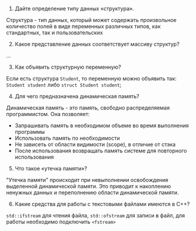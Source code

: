1. Дайте определение типу данных «структура».

Структура - тип данных, который может содержать произвольное количество полей в виде
переменных различных типов, как стандартных, так и пользовательских

2. Какое представление данных соответствует массиву структур?

...

3. Как объявить структурную переменную?

Если есть структура `Student`, то переменную можно объявить так: `Student student` либо `struct Student student`;

4. Для чего предназначена динамическая память?

Динамическая память - это память, свободно распределяемая программистом. Она позволяет:

-   Запрашивать память в необходимом объеме во время выполнения программы
-   Использовать память по необходимости
-   Не зависеть от области видимости (scope), в отличие от стэка
-   После использования возвращать память системе для повторного использования

5. Что такое «утечка памяти»?

"Утечка памяти" происходит при невыполнении освобождения выделенной динамической памяти.
Это приводит к накоплению ненужных данных и переполнению области динамической памяти.

6. Какие средства для работы с текстовыми файлами имеются в C++?

`std::ifstream` для чтения файла, `std::ofstream` для записи в файл, для работы необходимо подключить `<fstream>`
